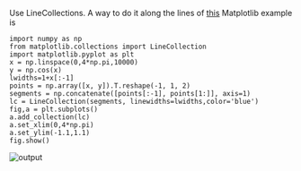 Use LineCollections. A way to do it along the lines of [this][1] Matplotlib example is

    import numpy as np
    from matplotlib.collections import LineCollection
    import matplotlib.pyplot as plt
    x = np.linspace(0,4*np.pi,10000)
    y = np.cos(x)
    lwidths=1+x[:-1]
    points = np.array([x, y]).T.reshape(-1, 1, 2)
    segments = np.concatenate([points[:-1], points[1:]], axis=1)
    lc = LineCollection(segments, linewidths=lwidths,color='blue')
    fig,a = plt.subplots()
    a.add_collection(lc)
    a.set_xlim(0,4*np.pi)
    a.set_ylim(-1.1,1.1)
    fig.show()
![output][2]


  [1]: http://matplotlib.org/examples/pylab_examples/multicolored_line.html
  [2]: https://i.sstatic.net/WzRj1.png